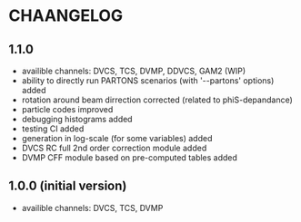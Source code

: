# CHAANGELOG

## 1.1.0

* availible channels: DVCS, TCS, DVMP, DDVCS, GAM2 (WIP) 
* ability to directly run PARTONS scenarios (with '--partons' options) added 
* rotation around beam dirrection corrected (related to phiS-depandance)
* particle codes improved
* debugging histograms added
* testing CI added
* generation in log-scale (for some variables) added
* DVCS RC full 2nd order correction module added 
* DVMP CFF module based on pre-computed tables added 

## 1.0.0 (initial version)

* availible channels: DVCS, TCS, DVMP 
